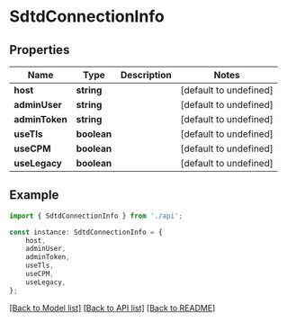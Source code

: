 # SdtdConnectionInfo


## Properties

Name | Type | Description | Notes
------------ | ------------- | ------------- | -------------
**host** | **string** |  | [default to undefined]
**adminUser** | **string** |  | [default to undefined]
**adminToken** | **string** |  | [default to undefined]
**useTls** | **boolean** |  | [default to undefined]
**useCPM** | **boolean** |  | [default to undefined]
**useLegacy** | **boolean** |  | [default to undefined]

## Example

```typescript
import { SdtdConnectionInfo } from './api';

const instance: SdtdConnectionInfo = {
    host,
    adminUser,
    adminToken,
    useTls,
    useCPM,
    useLegacy,
};
```

[[Back to Model list]](../README.md#documentation-for-models) [[Back to API list]](../README.md#documentation-for-api-endpoints) [[Back to README]](../README.md)
